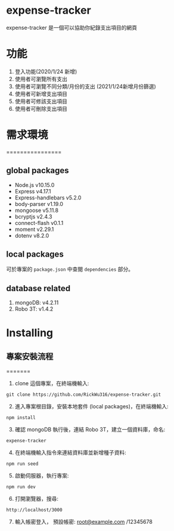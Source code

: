 expense-tracker
===
expense-tracker 是一個可以協助你紀錄支出項目的網頁<br> 

### 

功能
============

1. 登入功能(2020/1/24 新增)
1. 使用者可瀏覽所有支出
2. 使用者可瀏覽不同分類/月份的支出 (2021/1/24新增月份篩選)
3. 使用者可新增支出項目
4. 使用者可修該支出項目
5. 使用者可刪除支出項目


# 需求環境
================
## global packages
* Node.js v10.15.0
* Express v4.17.1
* Express-handlebars v5.2.0
* body-parser v1.19.0
* mongoose v5.11.8
* bcryptjs v2.4.3
* connect-flash v0.1.1
* moment v2.29.1
* dotenv v8.2.0


 
## local packages

可於專案的 `package.json` 中查閱 `dependencies` 部分。<br> 

## database related

1. mongoDB: v4.2.11
2. Robo 3T: v1.4.2


# Installing
## 專案安裝流程
=======



1. clone 這個專案，在終端機輸入:
``` shell
git clone https://github.com/RickWu316/expense-tracker.git
```
2.  進入專案根目錄，安裝本地套件 (local packages)，在終端機輸入: 
```shell
npm install
```

3. 確認 mongoDB 執行後，連結 Robo 3T，建立一個資料庫，命名:

```
expense-tracker
```

4. 在終端機輸入指令來連結資料庫並新增種子資料:
```shell
npm run seed
```
5. 啟動伺服器，執行專案:
```shell
npm run dev
```

6. 打開瀏覽器，搜尋:
```
http://localhost/3000
```

7. 輸入帳密登入， 預設帳密: root@example.com /12345678
